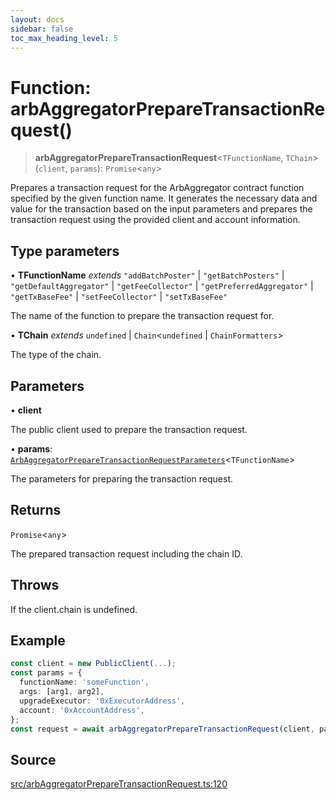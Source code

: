 ```yaml
---
layout: docs
sidebar: false
toc_max_heading_level: 5
---
```


# Function: arbAggregatorPrepareTransactionRequest()

> **arbAggregatorPrepareTransactionRequest**\<`TFunctionName`, `TChain`\>(`client`, `params`): `Promise`\<`any`\>

Prepares a transaction request for the ArbAggregator contract function specified by the given function name.
It generates the necessary data and value for the transaction based on the input parameters and prepares the
transaction request using the provided client and account information.

## Type parameters

• **TFunctionName** *extends* `"addBatchPoster"` \| `"getBatchPosters"` \| `"getDefaultAggregator"` \| `"getFeeCollector"` \| `"getPreferredAggregator"` \| `"getTxBaseFee"` \| `"setFeeCollector"` \| `"setTxBaseFee"`

The name of the function to prepare the transaction request for.

• **TChain** *extends* `undefined` \| `Chain`\<`undefined` \| `ChainFormatters`\>

The type of the chain.

## Parameters

• **client**

The public client used to prepare the transaction request.

• **params**: [`ArbAggregatorPrepareTransactionRequestParameters`](../type-aliases/ArbAggregatorPrepareTransactionRequestParameters.md)\<`TFunctionName`\>

The parameters for preparing the transaction request.

## Returns

`Promise`\<`any`\>

The prepared transaction request including the chain ID.

## Throws

If the client.chain is undefined.

## Example

```ts
const client = new PublicClient(...);
const params = {
  functionName: 'someFunction',
  args: [arg1, arg2],
  upgradeExecutor: '0xExecutorAddress',
  account: '0xAccountAddress',
};
const request = await arbAggregatorPrepareTransactionRequest(client, params);
```

## Source

[src/arbAggregatorPrepareTransactionRequest.ts:120](https://github.com/anegg0/arbitrum-orbit-sdk/blob/b24cbe9cd68eb30d18566196d2c909bd4086db10/src/arbAggregatorPrepareTransactionRequest.ts#L120)
